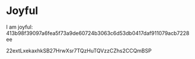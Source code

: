 # Joyful

I am joyful: 413b98f39097a6fea5f73a9de60724b3063c6d53db0417daf911079acb7228ee


22extLxekaxhkSB27HrwXsr7TQzHuTQVzzCZhs2CCQmBSP